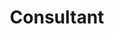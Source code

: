 ---
name: Radoslav
title: Consultant
tags:
  - consultant
picture: ../../images/team/Ta11yCat.png
---